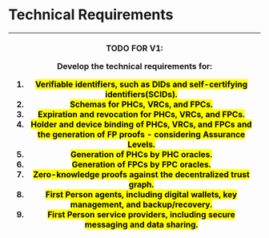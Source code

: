 # Technical Requirements

| <p>TODO FOR V1:</p><p>Develop the technical requirements for:</p><ol><li><mark style="background-color:yellow;">Verifiable identifiers, such as DIDs and self-certifying identifiers(SCIDs).</mark></li><li><mark style="background-color:yellow;">Schemas for PHCs, VRCs, and FPCs.</mark></li><li><mark style="background-color:yellow;">Expiration and revocation for PHCs, VRCs, and FPCs.</mark></li><li><mark style="background-color:yellow;">Holder and device binding of PHCs, VRCs, and FPCs and the generation of FP proofs - considering Assurance Levels.</mark></li><li><mark style="background-color:yellow;">Generation of PHCs by PHC oracles.</mark></li><li><mark style="background-color:yellow;">Generation of FPCs by FPC oracles.</mark></li><li><mark style="background-color:yellow;">Zero-knowledge proofs against the decentralized trust graph.</mark></li><li><mark style="background-color:yellow;">First Person agents, including digital wallets, key management, and backup/recovery.</mark></li><li><mark style="background-color:yellow;">First Person service providers, including secure messaging and data sharing.</mark></li></ol> |
| -------------------------------------------------------------------------------------------------------------------------------------------------------------------------------------------------------------------------------------------------------------------------------------------------------------------------------------------------------------------------------------------------------------------------------------------------------------------------------------------------------------------------------------------------------------------------------------------------------------------------------------------------------------------------------------------------------------------------------------------------------------------------------------------------------------------------------------------------------------------------------------------------------------------------------------------------------------------------------------------------------------------------------------------------------------------------------------------------------------------------------------------------------------------------- |
